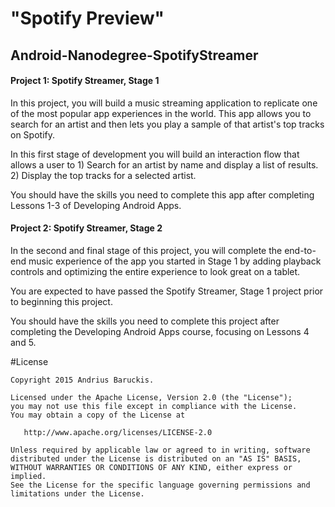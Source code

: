 # "Spotify Preview" 
## Android-Nanodegree-SpotifyStreamer


#### Project 1: Spotify Streamer, Stage 1

In this project, you will build a music streaming application to replicate one of the most popular app experiences in the world. This app allows you to search for an artist and then lets you play a sample of that artist's top tracks on Spotify.

In this first stage of development you will build an interaction flow that allows a user to 1) Search for an artist by name and display a list of results. 2) Display the top tracks for a selected artist.

You should have the skills you need to complete this app after completing Lessons 1-3 of Developing Android Apps.


#### Project 2: Spotify Streamer, Stage 2

In the second and final stage of this project, you will complete the end-to-end music experience of the app you started in Stage 1 by adding playback controls and optimizing the entire experience to look great on a tablet.

You are expected to have passed the Spotify Streamer, Stage 1 project prior to beginning this project.

You should have the skills you need to complete this project after completing the Developing Android Apps course, focusing on Lessons 4 and 5.


#License

    Copyright 2015 Andrius Baruckis.

    Licensed under the Apache License, Version 2.0 (the "License");
    you may not use this file except in compliance with the License.
    You may obtain a copy of the License at

       http://www.apache.org/licenses/LICENSE-2.0

    Unless required by applicable law or agreed to in writing, software
    distributed under the License is distributed on an "AS IS" BASIS,
    WITHOUT WARRANTIES OR CONDITIONS OF ANY KIND, either express or implied.
    See the License for the specific language governing permissions and
    limitations under the License.
